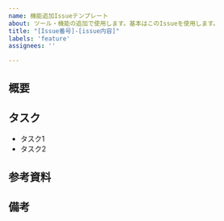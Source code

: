 ```yaml
---
name: 機能追加Issueテンプレート
about: ツール・機能の追加で使用します。基本はこのIssueを使用します。
title: "[Issue番号]-[issue内容]"
labels: 'feature'
assignees: ''

---
```


## 概要

## タスク
- タスク1
- タスク2

## 参考資料

## 備考
